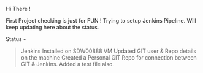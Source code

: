 Hi There !

First Project checking is just for FUN !
Trying to setup Jenkins Pipeline. Will keep updating here about the status.

Status -
> Jenkins Installed on SDW00888 VM
> Updated GIT user & Repo details on the machine 
> Created a Personal GIT Repo for connection between GIT & Jenkins. Added a test file also.